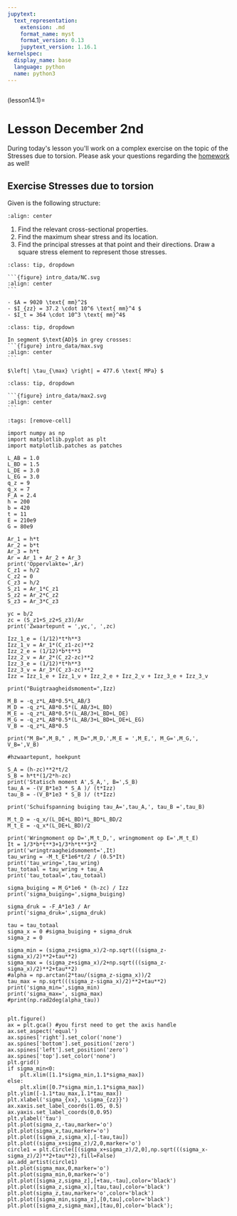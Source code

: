 ```yaml
---
jupytext:
  text_representation:
    extension: .md
    format_name: myst
    format_version: 0.13
    jupytext_version: 1.16.1
kernelspec:
  display_name: base
  language: python
  name: python3
---
```


```{index} Shear stress torsion; Class exercise
```

(lesson14.1)=
# Lesson December 2nd

During today's lesson you'll work on a complex exercise on the topic of the Stresses due to torsion. Please ask your questions regarding the [homework](homework14.1) as well!

## Exercise Stresses due to torsion

Given is the following structure:

```{figure} intro_data/structure.svg
:align: center
```

1. Find the relevant cross-sectional properties.
2. Find the maximum shear stress and its location.
3. Find the principal stresses at that point and their directions. Draw a square stress element to represent those stresses.

````{admonition} Solution assignment 1
:class: tip, dropdown

```{figure} intro_data/NC.svg
:align: center
```

- $A = 9020 \text{ mm}^2$
- $I_{zz} = 37.2 \cdot 10^6 \text{ mm}^4 $
- $I_t = 364 \cdot 10^3 \text{ mm}^4$

````

````{admonition} Solution assignment 2
:class: tip, dropdown

In segment $\text{AD}$ in grey crosses:
```{figure} intro_data/max.svg
:align: center
```

$\left| \tau_{\max} \right| = 477.6 \text{ MPa} $

````

````{admonition} Solution assignment 3
:class: tip, dropdown

```{figure} intro_data/max2.svg
:align: center
```

````

```{code-cell} ipython3
:tags: [remove-cell]

import numpy as np
import matplotlib.pyplot as plt
import matplotlib.patches as patches

L_AB = 1.0
L_BD = 1.5
L_DE = 3.0
L_EG = 3.0
q_z = 9
q_x = 7
F_A = 2.4
h = 200
b = 420
t = 11
E = 210e9
G = 80e9

Ar_1 = h*t
Ar_2 = b*t
Ar_3 = h*t
Ar = Ar_1 + Ar_2 + Ar_3
print('Oppervlakte=',Ar)
C_z1 = h/2
C_z2 = 0
C_z3 = h/2
S_z1 = Ar_1*C_z1
S_z2 = Ar_2*C_z2
S_z3 = Ar_3*C_z3

yc = b/2
zc = (S_z1+S_z2+S_z3)/Ar
print('Zwaartepunt = ',yc,', ',zc)

Izz_1_e = (1/12)*t*h**3
Izz_1_v = Ar_1*(C_z1-zc)**2
Izz_2_e = (1/12)*b*t**3
Izz_2_v = Ar_2*(C_z2-zc)**2
Izz_3_e = (1/12)*t*h**3
Izz_3_v = Ar_3*(C_z3-zc)**2
Izz = Izz_1_e + Izz_1_v + Izz_2_e + Izz_2_v + Izz_3_e + Izz_3_v

print("Buigtraagheidsmoment=",Izz)

M_B = -q_z*L_AB*0.5*L_AB/3
M_D = -q_z*L_AB*0.5*(L_AB/3+L_BD)
M_E = -q_z*L_AB*0.5*(L_AB/3+L_BD+L_DE)
M_G = -q_z*L_AB*0.5*(L_AB/3+L_BD+L_DE+L_EG)
V_B = -q_z*L_AB*0.5

print("M_B=",M_B," , M_D=",M_D,',M_E = ',M_E,', M_G=',M_G,', V_B=',V_B)

#hzwaartepunt, hoekpunt

S_A = (h-zc)**2*t/2
S_B = h*t*(1/2*h-zc)
print('Statisch moment A',S_A,', B=',S_B)
tau_A = -(V_B*1e3 * S_A )/ (t*Izz)
tau_B = -(V_B*1e3 * S_B )/ (t*Izz)

print('Schuifspanning buiging tau_A=',tau_A,', tau_B =',tau_B)

M_t_D = -q_x/(L_DE+L_BD)*L_BD*L_BD/2
M_t_E = -q_x*(L_DE+L_BD)/2

print('Wringmoment op D=',M_t_D,', wringmoment op E=',M_t_E)
It = 1/3*b*t**3+1/3*h*t**3*2
print('wringtraagheidsmoment=',It)
tau_wring = -M_t_E*1e6*t/2 / (0.5*It)
print('tau_wring=',tau_wring)
tau_totaal = tau_wring + tau_A
print('tau_totaal=',tau_totaal)

sigma_buiging = M_G*1e6 * (h-zc) / Izz
print('sigma_buiging=',sigma_buiging)

sigma_druk = -F_A*1e3 / Ar
print('sigma_druk=',sigma_druk)

tau = tau_totaal
sigma_x = 0 #sigma_buiging + sigma_druk
sigma_z = 0

sigma_min = (sigma_z+sigma_x)/2-np.sqrt(((sigma_z-sigma_x)/2)**2+tau**2)
sigma_max = (sigma_z+sigma_x)/2+np.sqrt(((sigma_z-sigma_x)/2)**2+tau**2)
#alpha = np.arctan(2*tau/(sigma_z-sigma_x))/2
tau_max = np.sqrt(((sigma_z-sigma_x)/2)**2+tau**2)
print('sigma_min=',sigma_min)
print('sigma_max=', sigma_max)
#print(np.rad2deg(alpha_tau))


plt.figure()
ax = plt.gca() #you first need to get the axis handle
ax.set_aspect('equal')
ax.spines['right'].set_color('none')
ax.spines['bottom'].set_position('zero')
ax.spines['left'].set_position('zero')
ax.spines['top'].set_color('none')
plt.grid()
if sigma_min<0:
    plt.xlim([1.1*sigma_min,1.1*sigma_max])
else:
    plt.xlim([0.7*sigma_min,1.1*sigma_max])
plt.ylim([-1.1*tau_max,1.1*tau_max])
plt.xlabel('sigma_{xx}, \sigma_{zz}}')
ax.xaxis.set_label_coords(1.05, 0.5)
ax.yaxis.set_label_coords(0,0.95)
plt.ylabel('tau')
plt.plot(sigma_z,-tau,marker='o')
plt.plot(sigma_x,tau,marker='o')
plt.plot([sigma_z,sigma_x],[-tau,tau])
plt.plot((sigma_x+sigma_z)/2,0,marker='o')
circle1 = plt.Circle([(sigma_x+sigma_z)/2,0],np.sqrt(((sigma_x-sigma_z)/2)**2+tau**2),fill=False)
ax.add_artist(circle1)
plt.plot(sigma_max,0,marker='o')
plt.plot(sigma_min,0,marker='o')
plt.plot([sigma_z,sigma_z],[+tau,-tau],color='black')
plt.plot([sigma_z,sigma_x],[tau,tau],color='black')
plt.plot(sigma_z,tau,marker='o',color='black')
plt.plot([sigma_min,sigma_z],[0,tau],color='black')
plt.plot([sigma_z,sigma_max],[tau,0],color='black');
```

```{code-cell} ipython3

```
